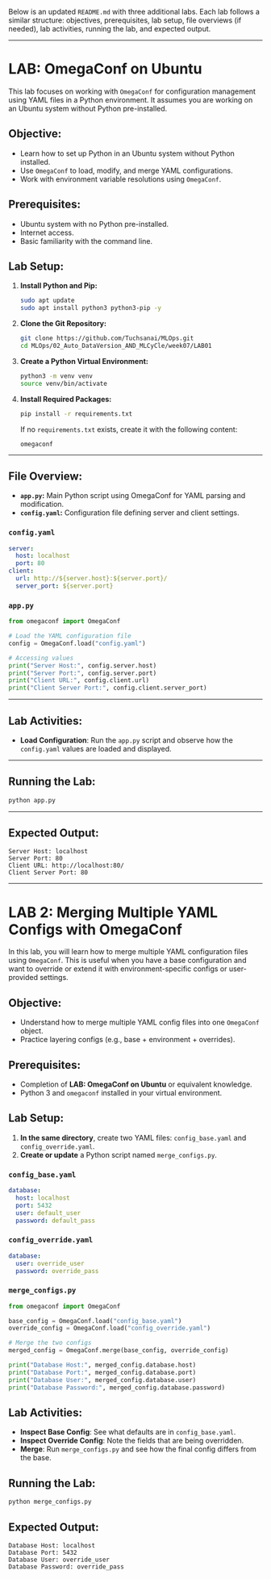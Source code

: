 Below is an updated `README.md` with three additional labs. Each lab follows a similar structure: objectives, prerequisites, lab setup, file overviews (if needed), lab activities, running the lab, and expected output.

---

# LAB: OmegaConf on Ubuntu 

This lab focuses on working with `OmegaConf` for configuration management using YAML files in a Python environment. It assumes you are working on an Ubuntu system without Python pre-installed.

## Objective:
- Learn how to set up Python in an Ubuntu system without Python installed.
- Use `OmegaConf` to load, modify, and merge YAML configurations.
- Work with environment variable resolutions using `OmegaConf`.

## Prerequisites:
- Ubuntu system with no Python pre-installed.
- Internet access.
- Basic familiarity with the command line.

## Lab Setup:

1. **Install Python and Pip:**
   ```bash
   sudo apt update
   sudo apt install python3 python3-pip -y
   ```

2. **Clone the Git Repository:**
   ```bash
   git clone https://github.com/Tuchsanai/MLOps.git
   cd MLOps/02_Auto_DataVersion_AND_MLCyCle/week07/LAB01
   ```

3. **Create a Python Virtual Environment:**
   ```bash
   python3 -m venv venv
   source venv/bin/activate
   ```

4. **Install Required Packages:**
   ```bash
   pip install -r requirements.txt
   ```
   If no `requirements.txt` exists, create it with the following content:
   ```
   omegaconf
   ```

---

## File Overview:

- **`app.py`:** Main Python script using OmegaConf for YAML parsing and modification.
- **`config.yaml`:** Configuration file defining server and client settings.

### `config.yaml`
```yaml
server:
  host: localhost
  port: 80
client:
  url: http://${server.host}:${server.port}/
  server_port: ${server.port}
```

### `app.py`
```python
from omegaconf import OmegaConf

# Load the YAML configuration file
config = OmegaConf.load("config.yaml")

# Accessing values
print("Server Host:", config.server.host)
print("Server Port:", config.server.port)
print("Client URL:", config.client.url)
print("Client Server Port:", config.client.server_port)
```

---

## Lab Activities:
- **Load Configuration**: Run the `app.py` script and observe how the `config.yaml` values are loaded and displayed.

---

## Running the Lab:
```bash
python app.py
```

---

## Expected Output:
```plaintext
Server Host: localhost
Server Port: 80
Client URL: http://localhost:80/
Client Server Port: 80
```

---

# LAB 2: Merging Multiple YAML Configs with OmegaConf

In this lab, you will learn how to merge multiple YAML configuration files using `OmegaConf`. This is useful when you have a base configuration and want to override or extend it with environment-specific configs or user-provided settings.

## Objective:
- Understand how to merge multiple YAML config files into one `OmegaConf` object.
- Practice layering configs (e.g., base + environment + overrides).

## Prerequisites:
- Completion of **LAB: OmegaConf on Ubuntu** or equivalent knowledge.
- Python 3 and `omegaconf` installed in your virtual environment.

## Lab Setup:
1. **In the same directory**, create two YAML files: `config_base.yaml` and `config_override.yaml`.
2. **Create or update** a Python script named `merge_configs.py`.

### `config_base.yaml`
```yaml
database:
  host: localhost
  port: 5432
  user: default_user
  password: default_pass
```

### `config_override.yaml`
```yaml
database:
  user: override_user
  password: override_pass
```

### `merge_configs.py`
```python
from omegaconf import OmegaConf

base_config = OmegaConf.load("config_base.yaml")
override_config = OmegaConf.load("config_override.yaml")

# Merge the two configs
merged_config = OmegaConf.merge(base_config, override_config)

print("Database Host:", merged_config.database.host)
print("Database Port:", merged_config.database.port)
print("Database User:", merged_config.database.user)
print("Database Password:", merged_config.database.password)
```

## Lab Activities:
- **Inspect Base Config**: See what defaults are in `config_base.yaml`.
- **Inspect Override Config**: Note the fields that are being overridden.
- **Merge**: Run `merge_configs.py` and see how the final config differs from the base.

## Running the Lab:
```bash
python merge_configs.py
```

## Expected Output:
```plaintext
Database Host: localhost
Database Port: 5432
Database User: override_user
Database Password: override_pass
```

